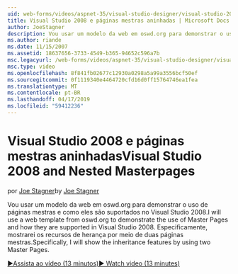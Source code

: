 ```yaml
---
uid: web-forms/videos/aspnet-35/visual-studio-designer/visual-studio-2008-and-nested-masterpages
title: Visual Studio 2008 e páginas mestras aninhadas | Microsoft Docs
author: JoeStagner
description: Vou usar um modelo da web em oswd.org para demonstrar o uso de páginas mestras e como eles são suportados no Visual Studio 2008. Especificamente, mostrarei th...
ms.author: riande
ms.date: 11/15/2007
ms.assetid: 18637656-3733-4549-b365-94652c596a7b
msc.legacyurl: /web-forms/videos/aspnet-35/visual-studio-designer/visual-studio-2008-and-nested-masterpages
msc.type: video
ms.openlocfilehash: 8f841fb02677c12930a0298a5a99a3556bcf50ef
ms.sourcegitcommit: 0f1119340e4464720cfd16d0ff15764746ea1fea
ms.translationtype: MT
ms.contentlocale: pt-BR
ms.lasthandoff: 04/17/2019
ms.locfileid: "59412236"
---
```

# <a name="visual-studio-2008-and-nested-masterpages"></a><span data-ttu-id="99853-104">Visual Studio 2008 e páginas mestras aninhadas</span><span class="sxs-lookup"><span data-stu-id="99853-104">Visual Studio 2008 and Nested Masterpages</span></span>

<span data-ttu-id="99853-105">por [Joe Stagner](https://github.com/JoeStagner)</span><span class="sxs-lookup"><span data-stu-id="99853-105">by [Joe Stagner](https://github.com/JoeStagner)</span></span>

<span data-ttu-id="99853-106">Vou usar um modelo da web em oswd.org para demonstrar o uso de páginas mestras e como eles são suportados no Visual Studio 2008.</span><span class="sxs-lookup"><span data-stu-id="99853-106">I will use a web template from oswd.org to demonstrate the use of Master Pages and how they are supported in Visual Studio 2008.</span></span> <span data-ttu-id="99853-107">Especificamente, mostrarei os recursos de herança por meio de duas páginas mestras.</span><span class="sxs-lookup"><span data-stu-id="99853-107">Specifically, I will show the inheritance features by using two Master Pages.</span></span>

[<span data-ttu-id="99853-108">&#9654;Assista ao vídeo (13 minutos)</span><span class="sxs-lookup"><span data-stu-id="99853-108">&#9654; Watch video (13 minutes)</span></span>](https://channel9.msdn.com/Blogs/ASP-NET-Site-Videos/visual-studio-2008-and-nested-masterpages)
